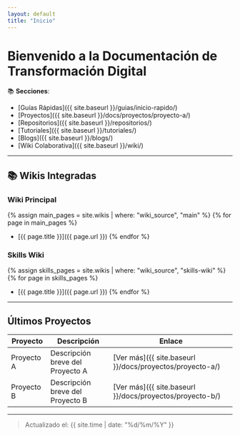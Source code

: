 ```yaml
---
layout: default
title: "Inicio"
---
```


# Bienvenido a la Documentación de Transformación Digital

📚 **Secciones**:  
- [Guías Rápidas]({{ site.baseurl }}/guias/inicio-rapido/)  
- [Proyectos]({{ site.baseurl }}/docs/proyectos/proyecto-a/)
- [Repositorios]({{ site.baseurl }}/repositorios/)
- [Tutoriales]({{ site.baseurl }}/tutoriales/)
- [Blogs]({{ site.baseurl }}/blogs/)
- [Wiki Colaborativa]({{ site.baseurl }}/wiki/)  <!-- Nuevo enlace -->

---

## 📚 Wikis Integradas

### Wiki Principal
{% assign main_pages = site.wikis | where: "wiki_source", "main" %}
{% for page in main_pages %}
- [{{ page.title }}]({{ page.url }})
{% endfor %}

### Skills Wiki
{% assign skills_pages = site.wikis | where: "wiki_source", "skills-wiki" %}
{% for page in skills_pages %}
- [{{ page.title }}]({{ page.url }})
{% endfor %}

---

## Últimos Proyectos

| Proyecto | Descripción | Enlace |
|----------|-------------|--------|
| Proyecto A | Descripción breve del Proyecto A | [Ver más]({{ site.baseurl }}/docs/proyectos/proyecto-a/) |
| Proyecto B | Descripción breve del Proyecto B | [Ver más]({{ site.baseurl }}/docs/proyectos/proyecto-b/) |

---

> Actualizado el: {{ site.time | date: "%d/%m/%Y" }}